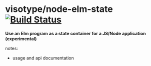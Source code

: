# visotype/node-elm-state [![Build Status](https://travis-ci.com/visotype/node-elm-state.svg?branch=master)](https://travis-ci.com/visotype/node-elm-state)

**Use an Elm program as a state container for a JS/Node application (experimental)**


notes:

- usage and api documentation
